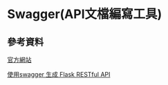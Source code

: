 # Swagger(API文檔編寫工具)

## 參考資料

[官方網站](https://swagger.io/)

[使用swagger 生成 Flask RESTful API](https://codertw.com/%E7%A8%8B%E5%BC%8F%E8%AA%9E%E8%A8%80/117636/)